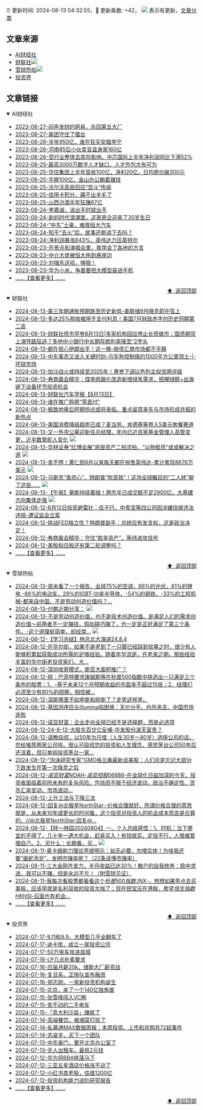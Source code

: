 ##

:alarm_clock: 更新时间: 2024-08-13 04:32:55，:rocket: 更新条数: +42， ![](/assets/dot.png) 表示有更新，[文章分类](/TAGS.md)

## 文章来源

- [AI财经社](#ai财经社)  
- [财联社](#财联社)![](/assets/dot.png)   
- [雪球热帖](#雪球热帖)![](/assets/dot.png)   
- [投资界](#投资界)  

## 文章链接

<details open>
<summary id="ai财经社">
 AI财经社
</summary>


- [2023-08-27-闷声发财的网易，杀回第五大厂](https://www.aicaijing.com.cn/article/18610)  
- [2023-08-27-美团守住了擂台](https://www.aicaijing.com.cn/article/18611)  
- [2023-08-26-半年950亿，谁在狂买安踏李宁](https://www.aicaijing.com.cn/article/18607)  
- [2023-08-26-河南85后小伙卖盲盒身家160亿](https://www.aicaijing.com.cn/article/18608)  
- [2023-08-26-受行业整体去库存影响，中芯国际上半年净利润同比下滑52%](https://www.aicaijing.com.cn/article/18609)  
- [2023-08-25-最高3000万数字人才缺口，人才外包大有可为](https://www.aicaijing.com.cn/article/18601)  
- [2023-08-25-华住集团上半年营收100亿，净利20亿，日均房价破300元](https://www.aicaijing.com.cn/article/18602)  
- [2023-08-25-手握100亿，金山办公躺着赚钱](https://www.aicaijing.com.cn/article/18603)  
- [2023-08-25-沃尔沃高层回应“宫斗”传闻](https://www.aicaijing.com.cn/article/18604)  
- [2023-08-25-信用卡积分，薅不出羊毛了](https://www.aicaijing.com.cn/article/18605)  
- [2023-08-25-山西汾酒半年狂赚67亿](https://www.aicaijing.com.cn/article/18606)  
- [2023-08-24-李嘉诚，该出手时就出手](https://www.aicaijing.com.cn/article/18596)  
- [2023-08-24-新的时代浪潮里，这家房企迎来了30岁生日](https://www.aicaijing.com.cn/article/18597)  
- [2023-08-24-“中东”土豪，难救恒大汽车](https://www.aicaijing.com.cn/article/18598)  
- [2023-08-24-知乎“去火”后，故事还能讲下去吗？](https://www.aicaijing.com.cn/article/18599)  
- [2023-08-24-净利润暴涨843%，英伟达力压英特尔](https://www.aicaijing.com.cn/article/18600)  
- [2023-08-23-在景点和演唱会里，我学会了各地的方言](https://www.aicaijing.com.cn/article/18591)  
- [2023-08-23-中介大佬被恒大拖到悬崖边](https://www.aicaijing.com.cn/article/18592)  
- [2023-08-23-刘强东这招，够狠！](https://www.aicaijing.com.cn/article/18593)  
- [2023-08-23-华为小米，争着要把大模型装进手机](https://www.aicaijing.com.cn/article/18594)  
- [......【查看更多】......](/details/AI财经社.md)

<div align="right"><a href="#文章来源">⬆ &nbsp;返回顶部</a></div>
</details>

<details open>
<summary id="财联社">
 财联社
</summary>


- [2024-08-13-美三年期通胀预期跌至历史新低-美联储9月降息箭在弦上](https://www.cls.cn/detail/1762187)  
- [2024-08-13-多达25%税收被用于支付利息！美国7月财政赤字创历史同期第二高](https://www.cls.cn/detail/1762156)  
- [2024-08-13-财联社债市早参8月13日|多家机构回应停止长债做市；国债期货上演夺路狂逃？多地中小银行中长期存款利率降至“2字头](https://www.cls.cn/detail/1762052)  
- [2024-08-13-都在担心伊朗出手！这一晚-股债汇商市场都不平静](https://www.cls.cn/detail/1762070)  
- [2024-08-13-中东事态又进入关键时刻-乌军称控制俄约1000平方公里领土-|-环球市场](https://www.cls.cn/detail/1762023)  
- [2024-08-13-加沙战火或持续至2025年！惠誉下调以色列主权信用评级](https://www.cls.cn/detail/1762026)  
- [2024-08-13-券商晨会精华：煤电低碳化改造新增绿氢需求，把握绿醇+出海链下设备环节投资机会](https://www.cls.cn/detail/1762024)  
- [2024-08-13-财联社汽车早报【8月13日】](https://www.cls.cn/detail/1762053)  
- [2024-08-13-谁在推广购房“零首付”](https://www.cls.cn/detail/1762086)  
- [2024-08-13-极致地量后短期拐点或将来临，重点留意率先与市场形成共振的新热点](https://www.cls.cn/detail/1762090)  
- [2024-08-13-美国消费降级趋势已成？麦当劳、肯德基等卷入5美元套餐赛道](https://www.cls.cn/detail/1762155)  
- [2024-08-13-又一外资公募迎新任总经理，年内已近百家基金管理人高管变更，近半数掌舵人变化](https://www.cls.cn/detail/1762201) ![](/assets/new.png)  
- [2024-08-13-华林证券“红博会展”底层资产二拍流拍，“以物抵债”或成解决之道](https://www.cls.cn/detail/1762235) ![](/assets/new.png)  
- [2024-08-13-卖不停！黄仁勋8月以来每天都在抛售英伟达-累计套现8676万美元](https://www.cls.cn/detail/1762246) ![](/assets/new.png)  
- [2024-08-13-马斯克“表忠心”、特朗普“吹高铁”！这场全球瞩目的“二人转”聊了这些……](https://www.cls.cn/detail/1762254) ![](/assets/new.png)  
- [2024-08-13-【午报】量能持续萎缩！两市半日成交额不足2900亿，大基建方向集体走强](https://www.cls.cn/detail/1762280) ![](/assets/new.png)  
- [2024-08-12-8月12日投资避雷针：任子行、中青宝等四公司因涉嫌信披违法违规-遭证监会立案](https://www.cls.cn/detail/1760802)  
- [2024-08-12-挑战FED独立性？特朗普副手：总统应有发言权，这是政治决定！](https://www.cls.cn/detail/1760786)  
- [2024-08-12-券商晨会精华：守住“胜率资产”，等待进攻信号](https://www.cls.cn/detail/1760788)  
- [2024-08-12-美股和日股还有第二轮调整吗？](https://www.cls.cn/detail/1760823)  
- [......【查看更多】......](/details/财联社.md)

<div align="right"><a href="#文章来源">⬆ &nbsp;返回顶部</a></div>
</details>

<details open>
<summary id="雪球热帖">
 雪球热帖
</summary>


- [2024-08-13-周末看了一个报告，全球75%的空调，86%的光伏，81%的锂电,-66%的电动车，29%的IGBT-功率半导体，-54%的钢铁，-33%的工程机械-都来自中国。不是劳动创造价值吗？...](https://xueqiu.com/4987043429/300803784)  
- [2024-08-13-付鹏近期分享：](https://xueqiu.com/2340613631/300807615) ![](/assets/new.png)  
- [2024-08-13-不是劳动创造价值，也不是技术创造价值。是满足人们的需求创造价值～前两者不一定赚钱，假如碰巧赚了，也一定是正好满足了第三个条件。-这个道理挺简单，却经常...](https://xueqiu.com/1556808774/300809671) ![](/assets/new.png)  
- [2024-08-12-【学习总结】林总北大演讲24.8.4](https://xueqiu.com/7275398487/300765908)  
- [2024-08-12-在华尔街，如果不是老到了一只脚已经踩到坟墓之时，很少有人能够积累起获取成功所需的足够经验。随着年华流逝，在老来之期，那些经验丰富的华尔街老投资家们，大...](https://xueqiu.com/3275560160/300777604)  
- [2024-08-12-深圳收房模式，能否大面积推广？](https://xueqiu.com/2102262216/300691810)  
- [2024-08-12-转：巴菲特要求康姆斯等在标普500指数中挑选出一只满足三个条件的股票：1、-基于未来12个月预期收益的市盈率不超过15倍；2、经理们必须至少有90%的把握，相信被...](https://xueqiu.com/1102105103/300711838)  
- [2024-08-12-深能哪里不如申能和皖能了？走势这样差。](https://xueqiu.com/2241249492/300694227)  
- [2024-08-12-基因测序巨头Illumina陷困境：天价分手、内外夹击，中国市场连败](https://xueqiu.com/8151841495/300708469)  
- [2024-08-12-诺亚财富：企业走向全球已经不是选择题，而是必选项](https://xueqiu.com/7951417012/300730496)  
- [2024-08-12-24-8-12-大股东百廿亿反哺-华发股份泼天富贵？](https://xueqiu.com/8772786299/300739395)  
- [2024-08-12-请教段叔，以50年为尺度（人生30岁～80岁）选择公司的话，您给推荐两家公司呗。很认可段叔您的投资和人生理念，感觉茅台公司50年后还活着，但只单纯投资茅台一家...](https://xueqiu.com/2194784566/300710420)  
- [2024-08-12-“泡沫研究专家”GMO格兰桑最新谈美股：人们总是忘记大部分下跌发生在第一次降息之后](https://xueqiu.com/4406747817/300746293)  
- [2024-08-12-$诺亚财富NOAH$-$诺亚控股06686$-在全球化日益加深的今天，投资者面临着前所未有的复杂风险，包括但不限于经济波动、政治不确定性、货币汇率变动、市场波动...](https://xueqiu.com/5404882558/300692092)  
- [2024-08-12-上升三法与下降三法](https://xueqiu.com/9222280625/300737986)  
- [2024-08-12-回复@北极星NorthStar:-价格合理就好。所谓价格合理的意思就是，从未来10年或更长的时间看，这个投资对投资人的机会成本而言是合算的。//@北极星NorthStar:回复@...](https://xueqiu.com/1247347556/300792075)  
- [2024-08-12-【转～林园20240804】一、个人总结感悟：1、时机：当下便宜的不得了，几十年一遇大机会，赶紧买入！有钱就买，定投不行，人很难管理自己。2、买什么：长期看，买...](https://xueqiu.com/3321725647/300781664) ![](/assets/new.png)  
- [2024-08-11-奥卡姆剃刀理论早就明示：如无必要，勿增实体！为啥我还要“画蛇添足”，发明市赚率呢？（22条读懂市赚率）](https://xueqiu.com/9363345092/300658137)  
- [2024-08-11-三大金刚齐发力，半月收益已达30%！散户的自我修养：稳中求进，我可以不赚，但是永远不亏！（附雪球见证）](https://xueqiu.com/4512127783/300655529)  
- [2024-08-11-我每次看股票都看看这个$标普500指数.INX$-，想想如果早点去买美股，应该早就是名利双收的投资大咖了；现在把宝压在港股，希望$恒生指数HKHSI$-后面也有机会...](https://xueqiu.com/2695845628/300647938)  
- [......【查看更多】......](/details/雪球热帖.md)

<div align="right"><a href="#文章来源">⬆ &nbsp;返回顶部</a></div>
</details>

<details open>
<summary id="投资界">
 投资界
</summary>


- [2024-07-17-9.11和9.9，大模型几乎全翻车了](https://posts.careerengine.us/p/6697778c44726b29bffa3a09)  
- [2024-07-17-迪卡侬，成立一家投资公司](https://posts.careerengine.us/p/6697778c44726b29bffa3a01)  
- [2024-07-17-50万电车攻进县城](https://posts.careerengine.us/p/6697779c831e1d29eea44253)  
- [2024-07-16-LP几点朴素要求](https://posts.careerengine.us/p/669636a8720ed522248054dc)  
- [2024-07-16-应届月薪20k，储能大厂薪资战](https://posts.careerengine.us/p/669636a8720ed522248054d4)  
- [2024-07-16-复旦系，正排队宣布融资](https://posts.careerengine.us/p/66963699cb38e136a496986c)  
- [2024-07-16-郑志刚，一家新投资机构诞生](https://posts.careerengine.us/p/66963699cb38e136a4969874)  
- [2024-07-15-北京，来了一个140亿独角兽](https://posts.careerengine.us/p/6694db59a0c3ac562b61f9af)  
- [2024-07-15-张雪峰闯入VC圈](https://posts.careerengine.us/p/6694db59a0c3ac562b61f9b7)  
- [2024-07-15-卖不动的二手电车](https://posts.careerengine.us/p/6694db6836b2f1565d9b541a)  
- [2024-07-15-「意大利沙县」赚疯了](https://posts.careerengine.us/p/6694db6836b2f1565d9b5422)  
- [2024-07-14-高端餐饮，被湘菜打败了](https://posts.careerengine.us/p/6693862333c6e710d0bf9dc4)  
- [2024-07-14-私募通MAX数据周报：本周投资、上市和并购共72起事件](https://posts.careerengine.us/p/6693862333c6e710d0bf9dcc)  
- [2024-07-14-苏姿丰，买下一个团队](https://posts.careerengine.us/p/6693861481427510b2b9c123)  
- [2024-07-13-中东豪门，要开北京办公室了](https://posts.careerengine.us/p/66922794a876f80d113b51fe)  
- [2024-07-13-无人出租车，最低2元钱](https://posts.careerengine.us/p/669227b82202ae0dfac5d713)  
- [2024-07-12-华为将BBA挑落马下](https://posts.careerengine.us/p/6690a6c68082df14ead7eaac)  
- [2024-07-12-三亚五星酒店价格涨不动了](https://posts.careerengine.us/p/6690a6c68082df14ead7eaa4)  
- [2024-07-12-小红书卖老股，估值1200亿](https://posts.careerengine.us/p/6690a6b756b00014bcc00e8f)  
- [2024-07-12-投资机构能力进阶研究报告](https://posts.careerengine.us/p/6690a6b756b00014bcc00e87)  
- [......【查看更多】......](/details/投资界.md)

<div align="right"><a href="#文章来源">⬆ &nbsp;返回顶部</a></div>
</details>
